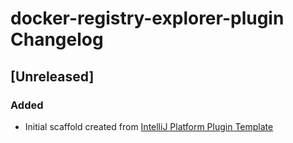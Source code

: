 <!-- Keep a Changelog guide -> https://keepachangelog.com -->

# docker-registry-explorer-plugin Changelog

## [Unreleased]
### Added
- Initial scaffold created from [IntelliJ Platform Plugin Template](https://github.com/JetBrains/intellij-platform-plugin-template)
